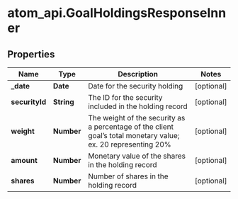 # atom_api.GoalHoldingsResponseInner

## Properties
Name | Type | Description | Notes
------------ | ------------- | ------------- | -------------
**_date** | **Date** | Date for the security holding | [optional] 
**securityId** | **String** | The ID for the security included in the holding record | [optional] 
**weight** | **Number** | The weight of the security as a percentage of the client goal’s total monetary value; ex. 20 representing 20% | [optional] 
**amount** | **Number** | Monetary value of the shares in the holding record | [optional] 
**shares** | **Number** | Number of shares in the holding record | [optional] 


